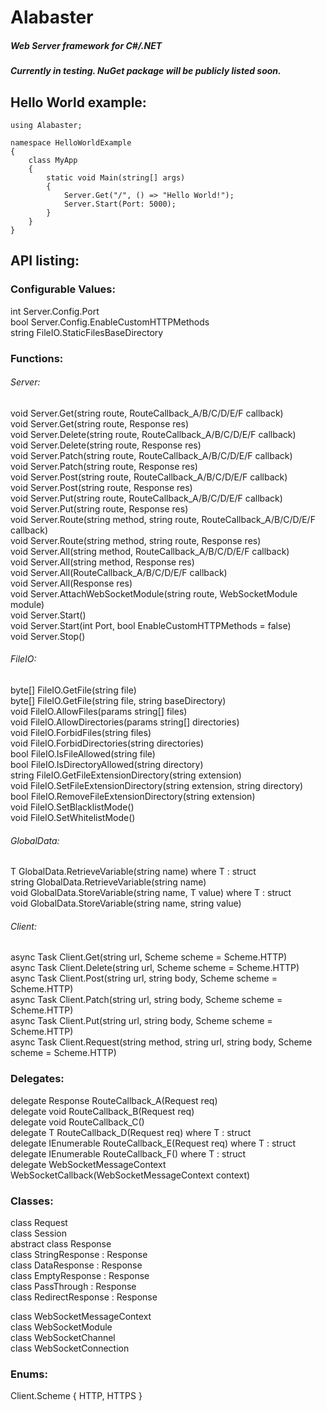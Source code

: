 # Alabaster

##### Web Server framework for C#/.NET

##### Currently in testing. NuGet package will be publicly listed soon.  

## Hello World example:  

```
using Alabaster;

namespace HelloWorldExample
{
    class MyApp
    {
        static void Main(string[] args)
        {
            Server.Get("/", () => "Hello World!");            
            Server.Start(Port: 5000);
        }
    }
}
```

## API listing:  

### Configurable Values:  

int Server.Config.Port  
bool Server.Config.EnableCustomHTTPMethods  
string FileIO.StaticFilesBaseDirectory  
  
### Functions:  

###### Server:  
void Server.Get(string route, RouteCallback_A/B/C/D/E/F callback)  
void Server.Get(string route, Response res)  
void Server.Delete(string route, RouteCallback_A/B/C/D/E/F callback)  
void Server.Delete(string route, Response res)  
void Server.Patch(string route, RouteCallback_A/B/C/D/E/F callback)  
void Server.Patch(string route, Response res)  
void Server.Post(string route, RouteCallback_A/B/C/D/E/F callback)  
void Server.Post(string route, Response res)  
void Server.Put(string route, RouteCallback_A/B/C/D/E/F callback)  
void Server.Put(string route, Response res)  
void Server.Route(string method, string route, RouteCallback_A/B/C/D/E/F callback)  
void Server.Route(string method, string route, Response res)  
void Server.All(string method, RouteCallback_A/B/C/D/E/F callback)  
void Server.All(string method, Response res)  
void Server.All(RouteCallback_A/B/C/D/E/F callback)  
void Server.All(Response res)  
void Server.AttachWebSocketModule(string route, WebSocketModule module)  
void Server.Start()  
void Server.Start(int Port, bool EnableCustomHTTPMethods = false)  
void Server.Stop()  

###### FileIO:  
byte[] FileIO.GetFile(string file)  
byte[] FileIO.GetFile(string file, string baseDirectory)  
void FileIO.AllowFiles(params string[] files)  
void FileIO.AllowDirectories(params string[] directories)  
void FileIO.ForbidFiles(string files)  
void FileIO.ForbidDirectories(string directories)  
bool FileIO.IsFileAllowed(string file)  
bool FileIO.IsDirectoryAllowed(string directory)  
string FileIO.GetFileExtensionDirectory(string extension)  
void FileIO.SetFileExtensionDirectory(string extension, string directory)  
bool FileIO.RemoveFileExtensionDirectory(string extension)  
void FileIO.SetBlacklistMode()  
void FileIO.SetWhitelistMode()  

###### GlobalData:  
T GlobalData.RetrieveVariable<T>(string name) where T : struct  
string GlobalData.RetrieveVariable(string name)  
void GlobalData.StoreVariable<T>(string name, T value) where T : struct  
void GlobalData.StoreVariable(string name, string value)  

###### Client:  
async Task<string> Client.Get(string url, Scheme scheme = Scheme.HTTP)  
async Task<string> Client.Delete(string url, Scheme scheme = Scheme.HTTP)  
async Task<string> Client.Post(string url, string body, Scheme scheme = Scheme.HTTP)  
async Task<string> Client.Patch(string url, string body, Scheme scheme = Scheme.HTTP)  
async Task<string> Client.Put(string url, string body, Scheme scheme = Scheme.HTTP)  
async Task<string> Client.Request(string method, string url, string body, Scheme scheme = Scheme.HTTP)  

### Delegates:  

delegate Response RouteCallback_A(Request req)  
delegate void RouteCallback_B(Request req)  
delegate void RouteCallback_C()  
delegate T RouteCallback_D<T>(Request req) where T : struct  
delegate IEnumerable<T> RouteCallback_E<T>(Request req) where T : struct  
delegate IEnumerable<T> RouteCallback_F<T>() where T : struct  
delegate WebSocketMessageContext WebSocketCallback(WebSocketMessageContext context)  

### Classes:  

class Request  
class Session  
abstract class Response  
class StringResponse : Response  
class DataResponse : Response  
class EmptyResponse : Response  
class PassThrough : Response  
class RedirectResponse : Response  

class WebSocketMessageContext  
class WebSocketModule  
class WebSocketChannel  
class WebSocketConnection  

### Enums:  
Client.Scheme { HTTP, HTTPS }

